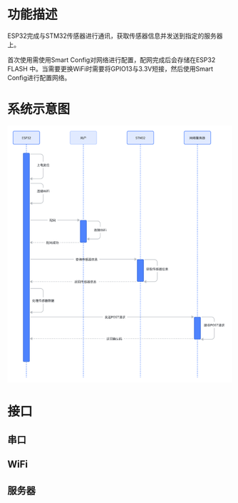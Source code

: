 # 功能描述

ESP32完成与STM32传感器进行通讯，获取传感器信息并发送到指定的服务器上。

首次使用需使用Smart Config对网络进行配置，配网完成后会存储在ESP32 FLASH 中。当需要更换WiFi时需要将GPIO13与3.3V短接，然后使用Smart Config进行配置网络。

# 系统示意图

![ESP32时序图.png](pics/ESP32时序图.png)

# 接口

## 串口

## WiFi

## 服务器
